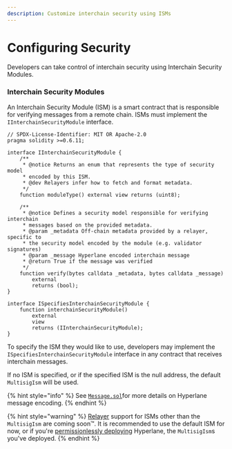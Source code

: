 ```yaml
---
description: Customize interchain security using ISMs
---
```


# Configuring Security

Developers can take control of interchain security using Interchain Security Modules.

### Interchain Security Modules

An Interchain Security Module (ISM) is a smart contract that is responsible for verifying messages from a remote chain. ISMs must implement the `IInterchainSecurityModule` interface.

```solidity
// SPDX-License-Identifier: MIT OR Apache-2.0
pragma solidity >=0.6.11;

interface IInterchainSecurityModule {
    /**
     * @notice Returns an enum that represents the type of security model
     * encoded by this ISM.
     * @dev Relayers infer how to fetch and format metadata.
     */
    function moduleType() external view returns (uint8);

    /**
     * @notice Defines a security model responsible for verifying interchain
     * messages based on the provided metadata.
     * @param _metadata Off-chain metadata provided by a relayer, specific to
     * the security model encoded by the module (e.g. validator signatures)
     * @param _message Hyperlane encoded interchain message
     * @return True if the message was verified
     */
    function verify(bytes calldata _metadata, bytes calldata _message)
        external
        returns (bool);
}

interface ISpecifiesInterchainSecurityModule {
    function interchainSecurityModule()
        external
        view
        returns (IInterchainSecurityModule);
}

```

To specify the ISM they would like to use, developers may implement the `ISpecifiesInterchainSecurityModule` interface in any contract that receives interchain messages.

If no ISM is specified, or if the specified ISM is the null address, the default `MultisigIsm` will be used.

{% hint style="info" %}
See [`Message.sol`](https://github.com/hyperlane-xyz/hyperlane-monorepo/blob/main/solidity/contracts/libs/Message.sol)for more details on Hyperlane message encoding.
{% endhint %}

{% hint style="warning" %}
[Relayer](../../protocol/agents/relayer.md) support for ISMs other than the `MultisigIsm` are coming soon™️. It is recommended to use the default ISM for now, or if you're [permissionlessly deploying](../../deploy/deploy-hyperlane.md#3.-deploy-remote-isms) Hyperlane, the `MultisigIsm`s you've deployed.
{% endhint %}
